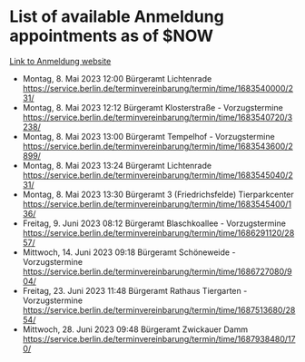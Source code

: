 # List of available Anmeldung appointments as of $NOW
[Link to Anmeldung website](https://service.berlin.de/terminvereinbarung/termin/tag.php?termin=1&anliegen[]=120686&dienstleisterlist=122210,122217,327316,122219,327312,122227,327314,122231,327346,122243,327348,122254,122252,329742,122260,329745,122262,329748,122271,327278,122273,327274,122277,327276,330436,122280,327294,122282,327290,122284,327292,122291,327270,122285,327266,122286,327264,122296,327268,150230,329760,122297,327286,122294,327284,122312,329763,122314,329775,122304,327330,122311,327334,122309,327332,317869,122281,327352,122279,329772,122283,122276,327324,122274,327326,122267,329766,122246,327318,122251,327320,122257,327322,122208,327298,122226,327300&herkunft=http%3A%2F%2Fservice.berlin.de%2Fdienstleistung%2F120686%2F)
- Montag, 8. Mai 2023 12:00 Bürgeramt Lichtenrade https://service.berlin.de/terminvereinbarung/termin/time/1683540000/231/
- Montag, 8. Mai 2023 12:12 Bürgeramt Klosterstraße - Vorzugstermine https://service.berlin.de/terminvereinbarung/termin/time/1683540720/3238/
- Montag, 8. Mai 2023 13:00 Bürgeramt Tempelhof - Vorzugstermine https://service.berlin.de/terminvereinbarung/termin/time/1683543600/2899/
- Montag, 8. Mai 2023 13:24 Bürgeramt Lichtenrade https://service.berlin.de/terminvereinbarung/termin/time/1683545040/231/
- Montag, 8. Mai 2023 13:30 Bürgeramt 3 (Friedrichsfelde) Tierparkcenter https://service.berlin.de/terminvereinbarung/termin/time/1683545400/136/
- Freitag, 9. Juni 2023 08:12 Bürgeramt Blaschkoallee - Vorzugstermine https://service.berlin.de/terminvereinbarung/termin/time/1686291120/2857/
- Mittwoch, 14. Juni 2023 09:18 Bürgeramt Schöneweide - Vorzugstermine https://service.berlin.de/terminvereinbarung/termin/time/1686727080/904/
- Freitag, 23. Juni 2023 11:48 Bürgeramt Rathaus Tiergarten - Vorzugstermine https://service.berlin.de/terminvereinbarung/termin/time/1687513680/2854/
- Mittwoch, 28. Juni 2023 09:48 Bürgeramt Zwickauer Damm https://service.berlin.de/terminvereinbarung/termin/time/1687938480/170/
